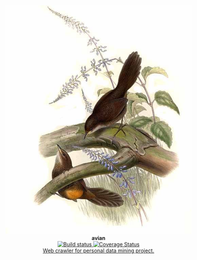 <p align="center">
  <img src="https://raw.githubusercontent.com/iomonad/avian/master/project/artworks/banner.jpg"/><br>
  <b>avian</b><br>
  <a href='https://travis-ci.org/iomonad/avian'>
    <img src='https://travis-ci.org/iomonad/avian.svg?branch=master' alt='Build status'/>
  </a>
  <a href='https://coveralls.io/github/iomonad/avian?branch=master'>
    <img src='https://coveralls.io/repos/github/iomonad/avian/badge.svg?branch=master' alt='Coverage Status' />
  </a><br>
  <u>Web crawler for personal data mining project.</u>
</p>
